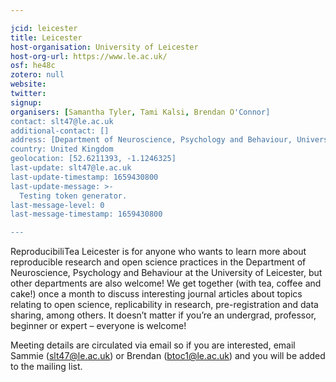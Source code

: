 ```yaml
---

jcid: leicester
title: Leicester
host-organisation: University of Leicester
host-org-url: https://www.le.ac.uk/
osf: he48c
zotero: null
website: 
twitter: 
signup: 
organisers: [Samantha Tyler, Tami Kalsi, Brendan O'Connor]
contact: slt47@le.ac.uk
additional-contact: []
address: [Department of Neuroscience, Psychology and Behaviour, University of Leicester, University Road, LE1 7RH, Leicester]
country: United Kingdom
geolocation: [52.6211393, -1.1246325]
last-update: slt47@le.ac.uk
last-update-timestamp: 1659430800
last-update-message: >-
  Testing token generator.
last-message-level: 0
last-message-timestamp: 1659430800

---
```


ReproducibiliTea Leicester is for anyone who wants to learn more about reproducible research and open science practices in the Department of Neuroscience, Psychology and Behaviour at the University of Leicester, but other departments are also welcome!  We get together (with tea, coffee and cake!) once a month to discuss interesting journal articles about topics relating to open science, replicability in research, pre-registration and data sharing, among others. It doesn’t matter if you’re an undergrad, professor, beginner or expert – everyone is welcome!

Meeting details are circulated via email so if you are interested, email Sammie (slt47@le.ac.uk) or Brendan (btoc1@le.ac.uk) and you will be added to the mailing list.
